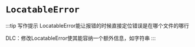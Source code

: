 # `LocatableError`  <Badge type="warning" text="TODO" />

:::tip 写作提示
LocatableError能让报错的时候直接定位错误是在哪个文件的哪行

DLC：修改LocatableError使其能容纳一个额外信息，如字符串
:::